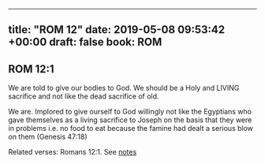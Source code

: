
---
title: "ROM 12"
date: 2019-05-08 09:53:42 +00:00
draft: false
book: ROM
---

## ROM 12:1

We are told to give our bodies to God. We should be a Holy and LIVING sacrifice and not like the dead sacrifice of old.

We are. Implored to give ourself to God willingly not like the Egyptians who gave themselves as a living sacrifice to Joseph on the basis that they were in problems i.e. no food to eat because the famine had dealt a serious blow on them (Genesis 47:18)

Related verses: Romans 12:1. See [notes](https://my.bible.com/notes/3159596232554046083)

